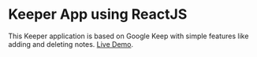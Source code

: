 # Keeper App using ReactJS

This Keeper application is based on Google Keep with simple features like adding and deleting notes.
[Live Demo](https://keeper-app-kr.netlify.app/).
